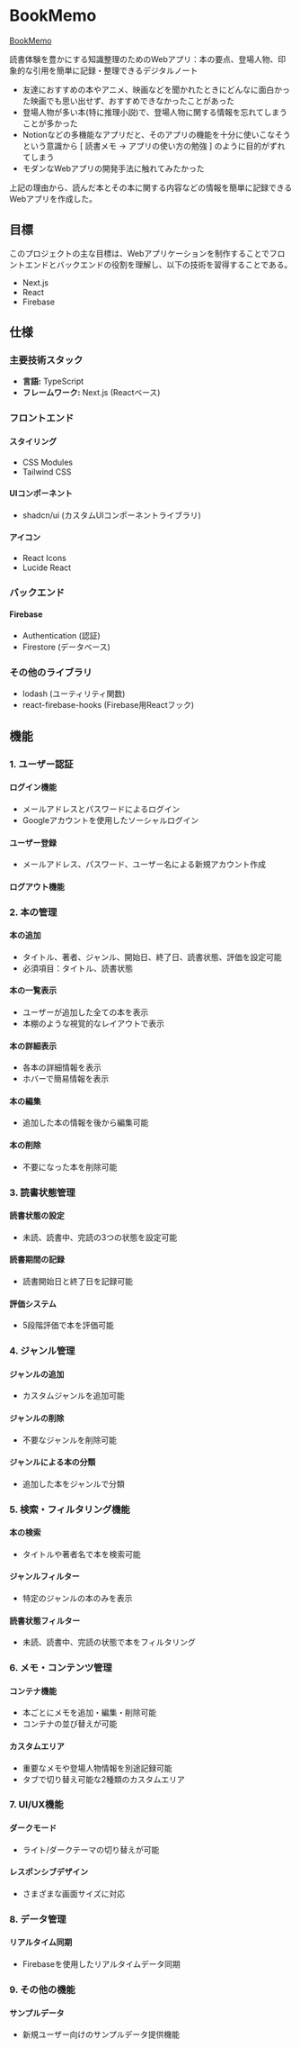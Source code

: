 # BookMemo

[BookMemo](next-book-memo.vercel.app)

読書体験を豊かにする知識整理のためのWebアプリ：本の要点、登場人物、印象的な引用を簡単に記録・整理できるデジタルノート <br>

 - 友達におすすめの本やアニメ、映画などを聞かれたときにどんなに面白かった映画でも思い出せず、おすすめできなかったことがあった
 - 登場人物が多い本(特に推理小説)で、登場人物に関する情報を忘れてしまうことが多かった
 - Notionなどの多機能なアプリだと、そのアプリの機能を十分に使いこなそうという意識から [ 読書メモ → アプリの使い方の勉強 ] のように目的がずれてしまう
 - モダンなWebアプリの開発手法に触れてみたかった

上記の理由から、読んだ本とその本に関する内容などの情報を簡単に記録できるWebアプリを作成した。

## 目標

このプロジェクトの主な目標は、Webアプリケーションを制作することでフロントエンドとバックエンドの役割を理解し、以下の技術を習得することである。

- Next.js 
- React
- Firebase

## 仕様

### 主要技術スタック

- **言語:** TypeScript
- **フレームワーク:** Next.js (Reactベース)

### フロントエンド

#### スタイリング
- CSS Modules
- Tailwind CSS

#### UIコンポーネント
- shadcn/ui (カスタムUIコンポーネントライブラリ)

#### アイコン
- React Icons
- Lucide React

### バックエンド

#### Firebase
- Authentication (認証)
- Firestore (データベース)

### その他のライブラリ

- lodash (ユーティリティ関数)
- react-firebase-hooks (Firebase用Reactフック)



## 機能
### 1. ユーザー認証

#### ログイン機能
- メールアドレスとパスワードによるログイン
- Googleアカウントを使用したソーシャルログイン

#### ユーザー登録
- メールアドレス、パスワード、ユーザー名による新規アカウント作成

#### ログアウト機能

### 2. 本の管理

#### 本の追加
- タイトル、著者、ジャンル、開始日、終了日、読書状態、評価を設定可能
- 必須項目：タイトル、読書状態

#### 本の一覧表示
- ユーザーが追加した全ての本を表示
- 本棚のような視覚的なレイアウトで表示

#### 本の詳細表示
- 各本の詳細情報を表示
- ホバーで簡易情報を表示

#### 本の編集
- 追加した本の情報を後から編集可能

#### 本の削除
- 不要になった本を削除可能

### 3. 読書状態管理

#### 読書状態の設定
- 未読、読書中、完読の3つの状態を設定可能

#### 読書期間の記録
- 読書開始日と終了日を記録可能

#### 評価システム
- 5段階評価で本を評価可能

### 4. ジャンル管理

#### ジャンルの追加
- カスタムジャンルを追加可能

#### ジャンルの削除
- 不要なジャンルを削除可能

#### ジャンルによる本の分類
- 追加した本をジャンルで分類

### 5. 検索・フィルタリング機能

#### 本の検索
- タイトルや著者名で本を検索可能

#### ジャンルフィルター
- 特定のジャンルの本のみを表示

#### 読書状態フィルター
- 未読、読書中、完読の状態で本をフィルタリング

### 6. メモ・コンテンツ管理

#### コンテナ機能
- 本ごとにメモを追加・編集・削除可能
- コンテナの並び替えが可能

#### カスタムエリア
- 重要なメモや登場人物情報を別途記録可能
- タブで切り替え可能な2種類のカスタムエリア

### 7. UI/UX機能

#### ダークモード
- ライト/ダークテーマの切り替えが可能

#### レスポンシブデザイン
- さまざまな画面サイズに対応 

### 8. データ管理

#### リアルタイム同期
- Firebaseを使用したリアルタイムデータ同期

### 9. その他の機能

#### サンプルデータ
- 新規ユーザー向けのサンプルデータ提供機能

